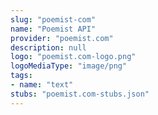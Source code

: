 ```yaml
---
slug: "poemist-com"
name: "Poemist API"
provider: "poemist.com"
description: null
logo: "poemist.com-logo.png"
logoMediaType: "image/png"
tags:
- name: "text"
stubs: "poemist.com-stubs.json"
---
```

